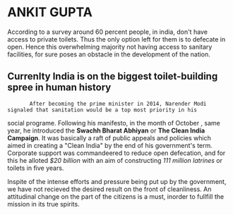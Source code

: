 # ANKIT GUPTA

According to a survey around 60 percent people, in india, don't have access to private toilets. Thus the only option left for them 
is to defecate in open. Hence this overwhelming majority not having access to sanitary facilities, for sure poses an obstacle in the 
development of the nation.

## Currenlty India is on the biggest toilet-building spree in human history
           After becoming the prime minister in 2014, Narender Modi signaled that sanitation would be a top most priority in his 
social programe. Following his manifesto, in the month of October , same year, he introduced the **Swachh Bharat Abhiyan** or **The 
Clean India Campaign**.
It was basically a raft of public appeals and policies which aimed in creating a "Clean India" by the end of his government's term. 
Corporate support was commandeered to reduce open defecation, and for this he alloted *$20 billion* with an aim of constructing 
*111 million latrines* or toilets in five years.

Inspite of the intense efforts and pressure being put up by the government, we have not recieved the desired result on the front
of cleanliness. An attitudinal change on the part of the citizens is a must, inorder to fullfill the mission in its true spirits.


